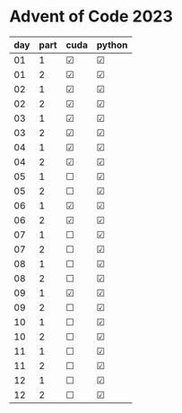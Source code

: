 # Advent of Code 2023

| day | part  | cuda    | python  |
| --- | ----- | ------- | ------- |
| 01  | 1     | &#9745; | &#9745; |
| 01  | 2     | &#9745; | &#9745; |
| 02  | 1     | &#9745; | &#9745; |
| 02  | 2     | &#9745; | &#9745; |
| 03  | 1     | &#9745; | &#9745; |
| 03  | 2     | &#9745; | &#9745; |
| 04  | 1     | &#9745; | &#9745; |
| 04  | 2     | &#9745; | &#9745; |
| 05  | 1     | &#9744; | &#9745; |
| 05  | 2     | &#9744; | &#9745; |
| 06  | 1     | &#9745; | &#9745; |
| 06  | 2     | &#9745; | &#9745; |
| 07  | 1     | &#9744; | &#9745; |
| 07  | 2     | &#9744; | &#9745; |
| 08  | 1     | &#9744; | &#9745; |
| 08  | 2     | &#9744; | &#9745; |
| 09  | 1     | &#9745; | &#9745; |
| 09  | 2     | &#9744; | &#9745; |
| 10  | 1     | &#9744; | &#9745; |
| 10  | 2     | &#9744; | &#9745; |
| 11  | 1     | &#9744; | &#9745; |
| 11  | 2     | &#9744; | &#9745; |
| 12  | 1     | &#9744; | &#9745; |
| 12  | 2     | &#9744; | &#9745; |

